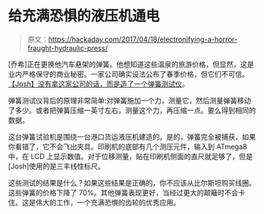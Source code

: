 # 给充满恐惧的液压机通电

> 原文：<https://hackaday.com/2017/04/18/electronifying-a-horror-fraught-hydraulic-press/>

[乔希]正在更换他汽车悬架的弹簧。他想知道这些温泉的旅游价格，但显然，这是业内严格保守的商业秘密。一家公司确实设法公布了春季价格，但它们不可信。[【Josh】没有拿这家公司的话，而是造了一个弹簧测试仪](http://www.imsolidstate.com/archives/1693)。

弹簧测试仪背后的原理非常简单:对弹簧施加一个力，测量它，然后测量弹簧移动了多少。或者把弹簧压缩一英寸左右，测量这个力，再压缩一点。要么得到相同的数据。

这台弹簧试验机是围绕一台港口货运液压机建造的。是的，弹簧完全被捕获，如果你看错了，它不会飞出夹具。印刷机的底部有几个测压元件，输入到 ATmega8 中，在 LCD 上显示数值。对于位移测量，贴在印刷机侧面的直尺就足够了，但是[Josh]使用的是三丰线性标尺。

这些测试的结果是什么？如果这些结果是正确的，你不应该从比尔斯坦购买线圈。这些弹簧的价格下降了 70%。其他弹簧表现更好，当经过更大的颠簸时不会卡住。这是伟大的工作，一个充满恐惧的齿轮的优秀应用。